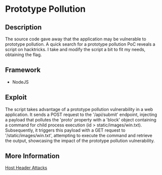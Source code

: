 # Prototype Pollution

## Description

The source code gave away that the application may be vulnerable to prototype pollution. A quick search for a prototype pollution PoC reveals a script on hacktricks. I take and modify the script a bit to fit my needs, obtaining the flag. 

## Framework

- NodeJS


## Exploit

The script takes advantage of a prototype pollution vulnerability in a web application. It sends a POST request to the '/api/submit' endpoint, injecting a payload that pollutes the 'proto' property with a 'block' object containing a command for child process execution (id > static/images/win.txt). Subsequently, it triggers this payload with a GET request to '/static/images/win.txt', attempting to execute the command and retrieve the output, showcasing the impact of the prototype pollution vulnerability.

## More Information

[Host Header Attacks](https://portswigger.net/web-security/host-header)

